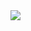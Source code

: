 <picture>
  <source
    srcset="https://github-readme-stats.vercel.app/api?username=tsaklidis&count_private=true&show_icons=true&hide_rank=true&theme=dark"
    media="(prefers-color-scheme: dark)"
  />
  <source
    srcset="https://github-readme-stats.vercel.app/api?username=tsaklidis&count_private=true&show_icons=true&hide_rank=true"
    media="(prefers-color-scheme: light), (prefers-color-scheme: no-preference)"
  />
  <img src="https://github-readme-stats.vercel.app/api?username=tsaklidis&count_private=true&show_icons=true&hide_rank=true" />
</picture>
